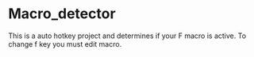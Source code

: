 # Macro_detector


This is a auto hotkey project and determines if your F macro is active.
To change f key you must edit macro.
